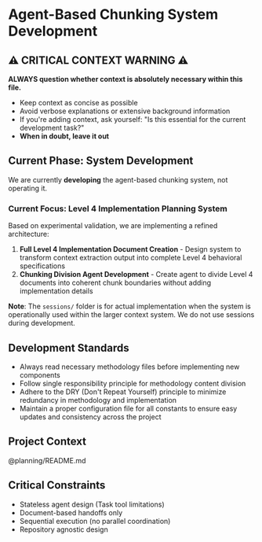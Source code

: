 # Agent-Based Chunking System Development

## ⚠️ CRITICAL CONTEXT WARNING ⚠️
**ALWAYS question whether context is absolutely necessary within this file.**
- Keep context as concise as possible
- Avoid verbose explanations or extensive background information
- If you're adding context, ask yourself: "Is this essential for the current development task?"
- **When in doubt, leave it out**

## Current Phase: System Development
We are currently **developing** the agent-based chunking system, not operating it. 

### Current Focus: Level 4 Implementation Planning System
Based on experimental validation, we are implementing a refined architecture:

1. **Full Level 4 Implementation Document Creation** - Design system to transform context extraction output into complete Level 4 behavioral specifications
2. **Chunking Division Agent Development** - Create agent to divide Level 4 documents into coherent chunk boundaries without adding implementation details

**Note**: The `sessions/` folder is for actual implementation when the system is operationally used within the larger context system. We do not use sessions during development.

## Development Standards
- Always read necessary methodology files before implementing new components
- Follow single responsibility principle for methodology content division
- Adhere to the DRY (Don't Repeat Yourself) principle to minimize redundancy in methodology and implementation
- Maintain a proper configuration file for all constants to ensure easy updates and consistency across the project

## Project Context
@planning/README.md

## Critical Constraints
- Stateless agent design (Task tool limitations)
- Document-based handoffs only
- Sequential execution (no parallel coordination)
- Repository agnostic design